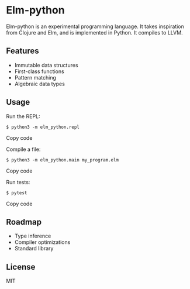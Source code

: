 Elm-python
=========

Elm-python is an experimental programming language. It takes inspiration from
Clojure and Elm, and is implemented in Python. It compiles to LLVM.

Features
--------

-   Immutable data structures
-   First-class functions
-   Pattern matching
-   Algebraic data types

Usage
-----

Run the REPL:

    $ python3 -m elm_python.repl

Copy code

Compile a file:

    $ python3 -m elm_python.main my_program.elm

Copy code

Run tests:

    $ pytest

Copy code

Roadmap
-------

-   Type inference
-   Compiler optimizations
-   Standard library

License
-------

MIT